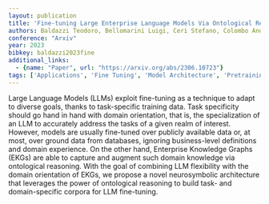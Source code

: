 ```yaml
---
layout: publication
title: 'Fine-tuning Large Enterprise Language Models Via Ontological Reasoning'
authors: Baldazzi Teodoro, Bellomarini Luigi, Ceri Stefano, Colombo Andrea, Gentili Andrea, Sallinger Emanuel
conference: "Arxiv"
year: 2023
bibkey: baldazzi2023fine
additional_links:
  - {name: "Paper", url: "https://arxiv.org/abs/2306.10723"}
tags: ['Applications', 'Fine Tuning', 'Model Architecture', 'Pretraining Methods', 'RAG', 'Training Techniques']
---
```

Large Language Models (LLMs) exploit fine-tuning as a technique to adapt to diverse goals, thanks to task-specific training data. Task specificity should go hand in hand with domain orientation, that is, the specialization of an LLM to accurately address the tasks of a given realm of interest. However, models are usually fine-tuned over publicly available data or, at most, over ground data from databases, ignoring business-level definitions and domain experience. On the other hand, Enterprise Knowledge Graphs (EKGs) are able to capture and augment such domain knowledge via ontological reasoning. With the goal of combining LLM flexibility with the domain orientation of EKGs, we propose a novel neurosymbolic architecture that leverages the power of ontological reasoning to build task- and domain-specific corpora for LLM fine-tuning.
